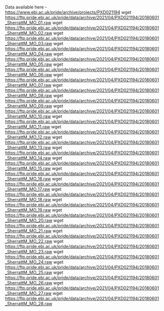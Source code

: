 Data available here - https://www.ebi.ac.uk/pride/archive/projects/PXD021194
wget https://ftp.pride.ebi.ac.uk/pride/data/archive/2021/04/PXD021194/20180601_SherrattM_MO_01.raw
wget https://ftp.pride.ebi.ac.uk/pride/data/archive/2021/04/PXD021194/20180601_SherrattM_MO_02.raw
wget https://ftp.pride.ebi.ac.uk/pride/data/archive/2021/04/PXD021194/20180601_SherrattM_MO_03.raw
wget https://ftp.pride.ebi.ac.uk/pride/data/archive/2021/04/PXD021194/20180601_SherrattM_MO_04.raw
wget https://ftp.pride.ebi.ac.uk/pride/data/archive/2021/04/PXD021194/20180601_SherrattM_MO_05.raw
wget https://ftp.pride.ebi.ac.uk/pride/data/archive/2021/04/PXD021194/20180601_SherrattM_MO_06.raw
wget https://ftp.pride.ebi.ac.uk/pride/data/archive/2021/04/PXD021194/20180601_SherrattM_MO_07.raw
wget https://ftp.pride.ebi.ac.uk/pride/data/archive/2021/04/PXD021194/20180601_SherrattM_MO_08.raw
wget https://ftp.pride.ebi.ac.uk/pride/data/archive/2021/04/PXD021194/20180601_SherrattM_MO_09.raw
wget https://ftp.pride.ebi.ac.uk/pride/data/archive/2021/04/PXD021194/20180601_SherrattM_MO_10.raw
wget https://ftp.pride.ebi.ac.uk/pride/data/archive/2021/04/PXD021194/20180601_SherrattM_MO_11.raw
wget https://ftp.pride.ebi.ac.uk/pride/data/archive/2021/04/PXD021194/20180601_SherrattM_MO_12.raw
wget https://ftp.pride.ebi.ac.uk/pride/data/archive/2021/04/PXD021194/20180601_SherrattM_MO_13.raw
wget https://ftp.pride.ebi.ac.uk/pride/data/archive/2021/04/PXD021194/20180601_SherrattM_MO_14.raw
wget https://ftp.pride.ebi.ac.uk/pride/data/archive/2021/04/PXD021194/20180601_SherrattM_MO_15.raw
wget https://ftp.pride.ebi.ac.uk/pride/data/archive/2021/04/PXD021194/20180601_SherrattM_MO_16.raw
wget https://ftp.pride.ebi.ac.uk/pride/data/archive/2021/04/PXD021194/20180601_SherrattM_MO_17.raw
wget https://ftp.pride.ebi.ac.uk/pride/data/archive/2021/04/PXD021194/20180601_SherrattM_MO_18.raw
wget https://ftp.pride.ebi.ac.uk/pride/data/archive/2021/04/PXD021194/20180601_SherrattM_MO_19.raw
wget https://ftp.pride.ebi.ac.uk/pride/data/archive/2021/04/PXD021194/20180601_SherrattM_MO_20.raw
wget https://ftp.pride.ebi.ac.uk/pride/data/archive/2021/04/PXD021194/20180601_SherrattM_MO_21.raw
wget https://ftp.pride.ebi.ac.uk/pride/data/archive/2021/04/PXD021194/20180601_SherrattM_MO_22.raw
wget https://ftp.pride.ebi.ac.uk/pride/data/archive/2021/04/PXD021194/20180601_SherrattM_MO_23.raw
wget https://ftp.pride.ebi.ac.uk/pride/data/archive/2021/04/PXD021194/20180601_SherrattM_MO_24.raw
wget https://ftp.pride.ebi.ac.uk/pride/data/archive/2021/04/PXD021194/20180601_SherrattM_MO_25.raw
wget https://ftp.pride.ebi.ac.uk/pride/data/archive/2021/04/PXD021194/20180601_SherrattM_MO_26.raw
wget https://ftp.pride.ebi.ac.uk/pride/data/archive/2021/04/PXD021194/20180601_SherrattM_MO_27.raw
wget https://ftp.pride.ebi.ac.uk/pride/data/archive/2021/04/PXD021194/20180601_SherrattM_MO_28.raw